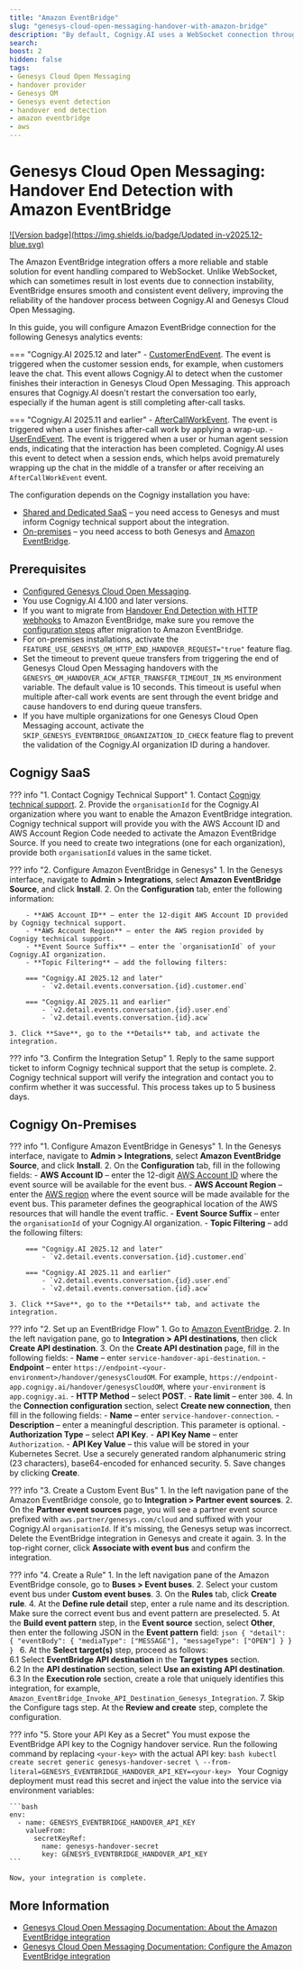 ```yaml
---
title: "Amazon EventBridge"
slug: "genesys-cloud-open-messaging-handover-with-amazon-bridge"
description: "By default, Cognigy.AI uses a WebSocket connection through the Notifications API to detect handover completion. Alternatively, you can use HTTP webhooks with Triggers and Web Services Data Actions to send requests to Cognigy.AI."
search:
boost: 2
hidden: false
tags:
- Genesys Cloud Open Messaging
- handover provider
- Genesys OM
- Genesys event detection
- handover end detection
- amazon eventbridge
- aws
---
```


# Genesys Cloud Open Messaging: Handover End Detection with Amazon EventBridge

[![Version badge](https://img.shields.io/badge/Updated in-v2025.12-blue.svg)](../../../release-notes/index.md)

The Amazon EventBridge integration offers a more reliable and stable solution for event handling compared to WebSocket. 
Unlike WebSocket, which can sometimes result in lost events due to connection instability, EventBridge ensures smooth and consistent event delivery, improving the reliability of the handover process between Cognigy.AI and Genesys Cloud Open Messaging.

In this guide, you will configure Amazon EventBridge connection for the following Genesys analytics events:

=== "Cognigy.AI 2025.12 and later"
    - [CustomerEndEvent](https://developer.genesys.cloud/analyticsdatamanagement/analytics/detail/analytics-detail-events#customerendevent). The event is triggered when the customer session ends, for example, when customers leave the chat. This event allows Cognigy.AI to detect when the customer finishes their interaction in Genesys Cloud Open Messaging. This approach ensures that Cognigy.AI doesn't restart the conversation too early, especially if the human agent is still completing after-call tasks.

=== "Cognigy.AI 2025.11 and earlier"
    - [AfterCallWorkEvent](https://developer.genesys.cloud/analyticsdatamanagement/analytics/detail/analytics-detail-events#aftercallworkevent). The event is triggered when a user finishes after-call work by applying a wrap-up.
    - [UserEndEvent](https://developer.genesys.cloud/analyticsdatamanagement/analytics/detail/analytics-detail-events#userendevent). The event is triggered when a user or human agent session ends, indicating that the interaction has been completed. Cognigy.AI uses this event to detect when a session ends, which helps avoid prematurely wrapping up the chat in the middle of a transfer or after receiving an `AfterCallWorkEvent` event.

The configuration depends on the Cognigy installation you have:

- [Shared and Dedicated SaaS](#cognigy-saas) – you need access to Genesys and must inform Cognigy technical support about the integration.
- [On-premises](#cognigy-on-premises) – you need access to both Genesys and [Amazon EventBridge](https://aws.amazon.com/eventbridge/).

## Prerequisites

- [Configured Genesys Cloud Open Messaging](genesys-cloud-open-messaging.md). 
- You use Cognigy.AI 4.100 and later versions. 
- If you want to migrate from [Handover End Detection with HTTP webhooks](genesys-cloud-open-messaging-handover-end-detection.md) to Amazon EventBridge, make sure you remove the [configuration steps](genesys-cloud-open-messaging-handover-end-detection.md#configuration-steps) after migration to Amazon EventBridge.
- For on-premises installations, activate the `FEATURE_USE_GENESYS_OM_HTTP_END_HANDOVER_REQUEST="true"` feature flag.
- Set the timeout to prevent queue transfers from triggering the end of Genesys Cloud Open Messaging handovers with the `GENESYS_OM_HANDOVER_ACW_AFTER_TRANSFER_TIMEOUT_IN_MS` environment variable. The default value is 10 seconds. This timeout is useful when multiple after-call work events are sent through the event bridge and cause handovers to end during queue transfers.
- If you have multiple organizations for one Genesys Cloud Open Messaging account, activate the `SKIP_GENESYS_EVENTBRIDGE_ORGANIZATION_ID_CHECK` feature flag to prevent the validation of the Cognigy.AI organization ID during a handover.

## Cognigy SaaS

??? info "1. Contact Cognigy Technical Support"
    1. Contact [Cognigy technical support](../../../help/get-help.md).
    2. Provide the `organisationId` for the Cognigy.AI organization where you want to enable the Amazon EventBridge integration. Cognigy technical support will provide you with the AWS Account ID and AWS Account Region Code needed to activate the Amazon EventBridge Source. If you need to create two integrations (one for each organization), provide both `organisationId` values in the same ticket.

??? info "2. Configure Amazon EventBridge in Genesys"
    1. In the Genesys interface, navigate to **Admin > Integrations**, select **Amazon EventBridge Source**, and click **Install**.
    2. On the **Configuration** tab, enter the following information:

        - **AWS Account ID** – enter the 12-digit AWS Account ID provided by Cognigy technical support.
        - **AWS Account Region** – enter the AWS region provided by Cognigy technical support.
        - **Event Source Suffix** – enter the `organisationId` of your Cognigy.AI organization.
        - **Topic Filtering** – add the following filters:

        === "Cognigy.AI 2025.12 and later"
            - `v2.detail.events.conversation.{id}.customer.end`

        === "Cognigy.AI 2025.11 and earlier"
            - `v2.detail.events.conversation.{id}.user.end`
            - `v2.detail.events.conversation.{id}.acw`

    3. Click **Save**, go to the **Details** tab, and activate the integration.

??? info "3. Confirm the Integration Setup"
    1. Reply to the same support ticket to inform Cognigy technical support that the setup is complete.
    2. Cognigy technical support will verify the integration and contact you to confirm whether it was successful. This process takes up to 5 business days.

## Cognigy On-Premises

??? info "1. Configure Amazon EventBridge in Genesys"
    1. In the Genesys interface, navigate to **Admin > Integrations**, select **Amazon EventBridge Source**, and click **Install**.
    2. On the **Configuration** tab, fill in the following fields:
        - **AWS Account ID** – enter the 12-digit [AWS Account ID](https://docs.aws.amazon.com/accounts/latest/reference/manage-acct-identifiers.html) where the event source will be available for the event bus.
        - **AWS Account Region** – enter the [AWS region](https://docs.aws.amazon.com/eventbridge/latest/userguide/eb-saas.html) where the event source will be made available for the event bus. This parameter defines the geographical location of the AWS resources that will handle the event traffic.
        - **Event Source Suffix** – enter the `organisationId` of your Cognigy.AI organization.
        - **Topic Filtering** – add the following filters:

        === "Cognigy.AI 2025.12 and later"
            - `v2.detail.events.conversation.{id}.customer.end`

        === "Cognigy.AI 2025.11 and earlier"
            - `v2.detail.events.conversation.{id}.user.end`
            - `v2.detail.events.conversation.{id}.acw`

    3. Click **Save**, go to the **Details** tab, and activate the integration.

??? info "2. Set up an EventBridge Flow"
    1. Go to [Amazon EventBridge](https://console.aws.amazon.com/events).
    2. In the left navigation pane, go to **Integration > API destinations**, then click **Create API destination**.
    3. On the **Create API destination** page, fill in the following fields:
        - **Name** – enter `service-handover-api-destination`. 
        - **Endpoint** – enter `https://endpoint-<your-environment>/handover/genesysCloudOM`. For example, `https://endpoint-app.cognigy.ai/handover/genesysCloudOM`, where `your-environment` is `app.cognigy.ai`.
        - **HTTP Method** – select **POST**.
        - **Rate limit** – enter `300`.
    4. In the **Connection configuration** section, select **Create new connection**, then fill in the following fields:
        - **Name** – enter `service-handover-connection`.
        - **Description** – enter a meaningful description. This parameter is optional.
        - **Authorization Type** – select **API Key**.
        - **API Key Name** – enter `Authorization`. 
        - **API Key Value** – this value will be stored in your Kubernetes Secret. Use a securely generated random alphanumeric string (23 characters), base64-encoded for enhanced security.
    5. Save changes by clicking **Create**.

??? info "3. Create a Custom Event Bus"
    1. In the left navigation pane of the Amazon EventBridge console, go to **Integration > Partner event sources**.
    2. On the **Partner event sources** page, you will see a partner event source prefixed with `aws.partner/genesys.com/cloud` and suffixed with your Cognigy.AI `organisationId`. If it's missing, the Genesys setup was incorrect. Delete the EventBridge integration in Genesys and create it again.
    3. In the top-right corner, click **Associate with event bus** and confirm the integration.

??? info "4. Create a Rule"
    1. In the left navigation pane of the Amazon EventBridge console, go to **Buses > Event buses**.
    2. Select your custom event bus under **Custom event buses**.
    3. On the **Rules** tab, click **Create rule**.
    4. At the **Define rule detail** step, enter a rule name and its description. Make sure the correct event bus and event pattern are preselected.
    5. At the **Build event pattern** step, in the **Event source** section, select **Other**, then enter the following JSON in the **Event pattern** field:
        ```json
        {
        "detail": {
            "eventBody": {
            "mediaType": ["MESSAGE"],
            "messageType": ["OPEN"]
            }
          }
        }
        ```
    6. At the **Select target(s)** step, proceed as follows:<br>
        6.1 Select **EventBridge API destination** in the **Target types** section.<br>
        6.2 In the **API destination** section, select **Use an existing API destination**.<br>
        6.3 In the **Execution role** section, create a role that uniquely identifies this integration, for example, `Amazon_EventBridge_Invoke_API_Destination_Genesys_Integration`.
    7. Skip the Configure tags step. At the **Review and create** step, complete the configuration.

??? info "5. Store your API Key as a Secret"
    You must expose the EventBridge API key to the Cognigy handover service.
    Run the following command by replacing `<your-key>` with the actual API key:
    ```bash
    kubectl create secret generic genesys-handover-secret \
    --from-literal=GENESYS_EVENTBRIDGE_HANDOVER_API_KEY=<your-key>
    ```
    Your Cognigy deployment must read this secret and inject the value into the service via environment variables:

    ```bash
    env:
      - name: GENESYS_EVENTBRIDGE_HANDOVER_API_KEY
        valueFrom:
          secretKeyRef:
            name: genesys-handover-secret
            key: GENESYS_EVENTBRIDGE_HANDOVER_API_KEY
    ```

    Now, your integration is complete.
    
## More Information

- [Genesys Cloud Open Messaging Documentation: About the Amazon EventBridge integration](https://help.mypurecloud.com/articles/about-the-amazon-eventbridge-integration/)
- [Genesys Cloud Open Messaging Documentation: Configure the Amazon EventBridge integration](https://help.mypurecloud.com/articles/configure-the-amazon-eventbridge-integration/)